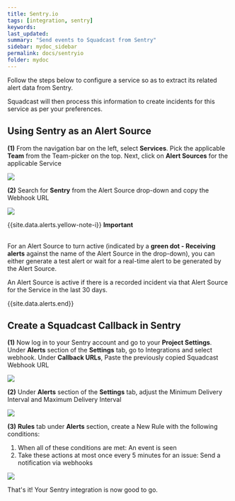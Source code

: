 ```yaml
---
title: Sentry.io
tags: [integration, sentry]
keywords: 
last_updated: 
summary: "Send events to Squadcast from Sentry"
sidebar: mydoc_sidebar
permalink: docs/sentryio
folder: mydoc
---
```


Follow the steps below to configure a service so as to extract its related alert data from Sentry.
 
Squadcast will then process this information to create incidents for this service as per your preferences.

## Using Sentry as an Alert Source

**(1)** From the navigation bar on the left, select **Services**. Pick the applicable **Team** from the Team-picker on the top. Next, click on **Alert Sources** for the applicable Service

![](images/alert_source_1.png)

**(2)** Search for **Sentry** from the Alert Source drop-down and copy the Webhook URL

![](images/sentry_1.png)

{{site.data.alerts.yellow-note-i}}
<b>Important</b><br/><br/>
<p>For an Alert Source to turn active (indicated by a <b>green dot - Receiving alerts</b> against the name of the Alert Source in the drop-down), you can either generate a test alert or wait for a real-time alert to be generated by the Alert Source.</p>
<p>An Alert Source is active if there is a recorded incident via that Alert Source for the Service in the last 30 days.</p>
{{site.data.alerts.end}}

## Create a Squadcast Callback in Sentry

**(1)** Now log in to your Sentry account and go to your **Project Settings**. Under **Alerts** section of the **Settings** tab, go to Integrations and select webhook. Under **Callback URLs**, Paste the previously copied Squadcast Webhook URL

![](images/sentry_2.png)

**(2)** Under **Alerts** section of the **Settings** tab, adjust the Minimum Delivery Interval and Maximum Delivery Interval

![](images/sentry_3.png)

**(3)** **Rules** tab under **Alerts** section, create a New Rule with the following conditions:

1. When all of these conditions are met: An event is seen
2. Take these actions at most once every 5 minutes for an issue: Send a notification via webhooks

![](images/sentry_4.png)

That's it! Your Sentry integration is now good to go.